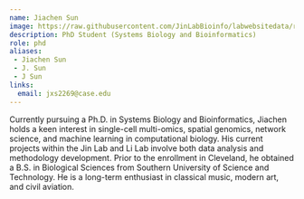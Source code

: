 ```yaml
---
name: Jiachen Sun
image: https://raw.githubusercontent.com/JinLabBioinfo/labwebsitedata/refs/heads/main/image_members/jiachen-sun.jpg
description: PhD Student (Systems Biology and Bioinformatics)
role: phd
aliases:
 - Jiachen Sun
 - J. Sun
 - J Sun
links:
  email: jxs2269@case.edu
---
```


Currently pursuing a Ph.D. in Systems Biology and Bioinformatics, Jiachen holds a keen interest in single-cell multi-omics, spatial genomics, network science, and machine learning in computational biology. His current projects within the Jin Lab and Li Lab involve both data analysis and methodology development. Prior to the enrollment in Cleveland, he obtained a B.S. in Biological Sciences from Southern University of Science and Technology. He is a long-term enthusiast in classical music, modern art, and civil aviation.
